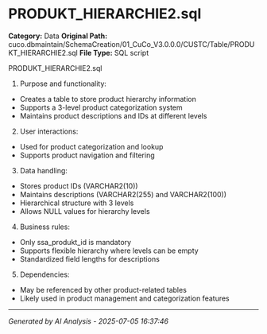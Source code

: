 # PRODUKT_HIERARCHIE2.sql

**Category:** Data
**Original Path:** cuco.dbmaintain/SchemaCreation/01_CuCo_V3.0.0.0/CUSTC/Table/PRODUKT_HIERARCHIE2.sql
**File Type:** SQL script

PRODUKT_HIERARCHIE2.sql
1. Purpose and functionality:
- Creates a table to store product hierarchy information
- Supports a 3-level product categorization system
- Maintains product descriptions and IDs at different levels

2. User interactions:
- Used for product categorization and lookup
- Supports product navigation and filtering

3. Data handling:
- Stores product IDs (VARCHAR2(10))
- Maintains descriptions (VARCHAR2(255) and VARCHAR2(100))
- Hierarchical structure with 3 levels
- Allows NULL values for hierarchy levels

4. Business rules:
- Only ssa_produkt_id is mandatory
- Supports flexible hierarchy where levels can be empty
- Standardized field lengths for descriptions

5. Dependencies:
- May be referenced by other product-related tables
- Likely used in product management and categorization features

---
*Generated by AI Analysis - 2025-07-05 16:37:46*
